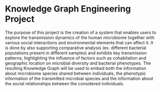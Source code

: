 # Knowledge Graph Engineering Project
The purpose of this project is the creation of a system that enables users to explore the transmission dynamics of the human microbiome together with various social interactions and environmental elements that can affect it. It is done by also supporting comparative analysis (ex. different bacterial populations present in different samples) and exhibits key transmission patterns,
highlighting the influence of factors such as cohabitation and geographic location on microbial
diversity and bacterial phenotypes. The resulting Knowledge Graph will be used to embed both
the information about microbiome species shared between individuals, the phenotypic information of the transmitted microbial species and the information about the social relationships
between the considered individuals.

